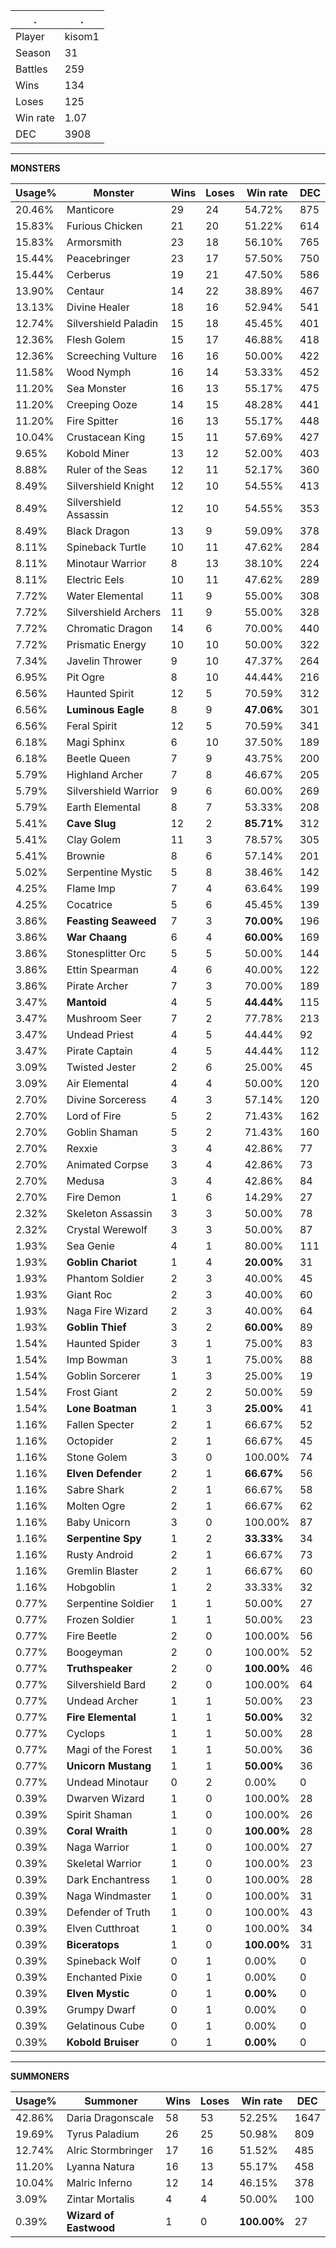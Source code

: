 .|.
|-|-
Player|kisom1
Season|31
Battles|259
Wins|134
Loses|125
Win rate|1.07
DEC|3908

---
**MONSTERS**

Usage%|Monster|Wins|Loses|Win rate|DEC|
-|-|-|-|-|-|
20.46%|Manticore|29|24|54.72%|875|
15.83%|Furious Chicken|21|20|51.22%|614|
15.83%|Armorsmith|23|18|56.10%|765|
15.44%|Peacebringer|23|17|57.50%|750|
15.44%|Cerberus|19|21|47.50%|586|
13.90%|Centaur|14|22|38.89%|467|
13.13%|Divine Healer|18|16|52.94%|541|
12.74%|Silvershield Paladin|15|18|45.45%|401|
12.36%|Flesh Golem|15|17|46.88%|418|
12.36%|Screeching Vulture|16|16|50.00%|422|
11.58%|Wood Nymph|16|14|53.33%|452|
11.20%|Sea Monster|16|13|55.17%|475|
11.20%|Creeping Ooze|14|15|48.28%|441|
11.20%|Fire Spitter|16|13|55.17%|448|
10.04%|Crustacean King|15|11|57.69%|427|
9.65%|Kobold Miner|13|12|52.00%|403|
8.88%|Ruler of the Seas|12|11|52.17%|360|
8.49%|Silvershield Knight|12|10|54.55%|413|
8.49%|Silvershield Assassin|12|10|54.55%|353|
8.49%|Black Dragon|13|9|59.09%|378|
8.11%|Spineback Turtle|10|11|47.62%|284|
8.11%|Minotaur Warrior|8|13|38.10%|224|
8.11%|Electric Eels|10|11|47.62%|289|
7.72%|Water Elemental|11|9|55.00%|308|
7.72%|Silvershield Archers|11|9|55.00%|328|
7.72%|Chromatic Dragon|14|6|70.00%|440|
7.72%|Prismatic Energy|10|10|50.00%|322|
7.34%|Javelin Thrower|9|10|47.37%|264|
6.95%|Pit Ogre|8|10|44.44%|216|
6.56%|Haunted Spirit|12|5|70.59%|312|
6.56%|**Luminous Eagle**|8|9|**47.06%**|301|
6.56%|Feral Spirit|12|5|70.59%|341|
6.18%|Magi Sphinx|6|10|37.50%|189|
6.18%|Beetle Queen|7|9|43.75%|200|
5.79%|Highland Archer|7|8|46.67%|205|
5.79%|Silvershield Warrior|9|6|60.00%|269|
5.79%|Earth Elemental|8|7|53.33%|208|
5.41%|**Cave Slug**|12|2|**85.71%**|312|
5.41%|Clay Golem|11|3|78.57%|305|
5.41%|Brownie|8|6|57.14%|201|
5.02%|Serpentine Mystic|5|8|38.46%|142|
4.25%|Flame Imp|7|4|63.64%|199|
4.25%|Cocatrice|5|6|45.45%|139|
3.86%|**Feasting Seaweed**|7|3|**70.00%**|196|
3.86%|**War Chaang**|6|4|**60.00%**|169|
3.86%|Stonesplitter Orc|5|5|50.00%|144|
3.86%|Ettin Spearman|4|6|40.00%|122|
3.86%|Pirate Archer|7|3|70.00%|189|
3.47%|**Mantoid**|4|5|**44.44%**|115|
3.47%|Mushroom Seer|7|2|77.78%|213|
3.47%|Undead Priest|4|5|44.44%|92|
3.47%|Pirate Captain|4|5|44.44%|112|
3.09%|Twisted Jester|2|6|25.00%|45|
3.09%|Air Elemental|4|4|50.00%|120|
2.70%|Divine Sorceress|4|3|57.14%|120|
2.70%|Lord of Fire|5|2|71.43%|162|
2.70%|Goblin Shaman|5|2|71.43%|160|
2.70%|Rexxie|3|4|42.86%|77|
2.70%|Animated Corpse|3|4|42.86%|73|
2.70%|Medusa|3|4|42.86%|84|
2.70%|Fire Demon|1|6|14.29%|27|
2.32%|Skeleton Assassin|3|3|50.00%|78|
2.32%|Crystal Werewolf|3|3|50.00%|87|
1.93%|Sea Genie|4|1|80.00%|111|
1.93%|**Goblin Chariot**|1|4|**20.00%**|31|
1.93%|Phantom Soldier|2|3|40.00%|45|
1.93%|Giant Roc|2|3|40.00%|60|
1.93%|Naga Fire Wizard|2|3|40.00%|64|
1.93%|**Goblin Thief**|3|2|**60.00%**|89|
1.54%|Haunted Spider|3|1|75.00%|83|
1.54%|Imp Bowman|3|1|75.00%|88|
1.54%|Goblin Sorcerer|1|3|25.00%|19|
1.54%|Frost Giant|2|2|50.00%|59|
1.54%|**Lone Boatman**|1|3|**25.00%**|41|
1.16%|Fallen Specter|2|1|66.67%|52|
1.16%|Octopider|2|1|66.67%|45|
1.16%|Stone Golem|3|0|100.00%|74|
1.16%|**Elven Defender**|2|1|**66.67%**|56|
1.16%|Sabre Shark|2|1|66.67%|58|
1.16%|Molten Ogre|2|1|66.67%|62|
1.16%|Baby Unicorn|3|0|100.00%|87|
1.16%|**Serpentine Spy**|1|2|**33.33%**|34|
1.16%|Rusty Android|2|1|66.67%|73|
1.16%|Gremlin Blaster|2|1|66.67%|60|
1.16%|Hobgoblin|1|2|33.33%|32|
0.77%|Serpentine Soldier|1|1|50.00%|27|
0.77%|Frozen Soldier|1|1|50.00%|23|
0.77%|Fire Beetle|2|0|100.00%|56|
0.77%|Boogeyman|2|0|100.00%|52|
0.77%|**Truthspeaker**|2|0|**100.00%**|46|
0.77%|Silvershield Bard|2|0|100.00%|64|
0.77%|Undead Archer|1|1|50.00%|23|
0.77%|**Fire Elemental**|1|1|**50.00%**|32|
0.77%|Cyclops|1|1|50.00%|28|
0.77%|Magi of the Forest|1|1|50.00%|36|
0.77%|**Unicorn Mustang**|1|1|**50.00%**|36|
0.77%|Undead Minotaur|0|2|0.00%|0|
0.39%|Dwarven Wizard|1|0|100.00%|28|
0.39%|Spirit Shaman|1|0|100.00%|26|
0.39%|**Coral Wraith**|1|0|**100.00%**|28|
0.39%|Naga Warrior|1|0|100.00%|27|
0.39%|Skeletal Warrior|1|0|100.00%|23|
0.39%|Dark Enchantress|1|0|100.00%|28|
0.39%|Naga Windmaster|1|0|100.00%|31|
0.39%|Defender of Truth|1|0|100.00%|43|
0.39%|Elven Cutthroat|1|0|100.00%|34|
0.39%|**Biceratops**|1|0|**100.00%**|31|
0.39%|Spineback Wolf|0|1|0.00%|0|
0.39%|Enchanted Pixie|0|1|0.00%|0|
0.39%|**Elven Mystic**|0|1|**0.00%**|0|
0.39%|Grumpy Dwarf|0|1|0.00%|0|
0.39%|Gelatinous Cube|0|1|0.00%|0|
0.39%|**Kobold Bruiser**|0|1|**0.00%**|0|

---
**SUMMONERS**

Usage%|Summoner|Wins|Loses|Win rate|DEC|
-|-|-|-|-|-|
42.86%|Daria Dragonscale|58|53|52.25%|1647|
19.69%|Tyrus Paladium|26|25|50.98%|809|
12.74%|Alric Stormbringer|17|16|51.52%|485|
11.20%|Lyanna Natura|16|13|55.17%|458|
10.04%|Malric Inferno|12|14|46.15%|378|
3.09%|Zintar Mortalis|4|4|50.00%|100|
0.39%|**Wizard of Eastwood**|1|0|**100.00%**|27|
